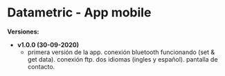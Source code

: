 # Datametric - App mobile
**Versiones:**
 - **v1.0.0 (30-09-2020)**
	 - primera versión de la app. conexión bluetooth funcionando (set & get data). conexión ftp. dos idiomas (ingles y español). pantalla de contacto.
